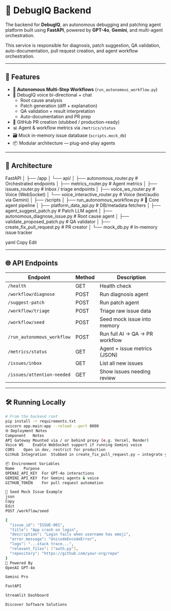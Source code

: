 # 🧠 DebugIQ Backend

The backend for **DebugIQ**, an autonomous debugging and patching agent platform built using **FastAPI**, powered by **GPT-4o**, **Gemini**, and multi-agent orchestration.

This service is responsible for diagnosis, patch suggestion, QA validation, auto-documentation, pull request creation, and agent workflow orchestration.

---

## 🚀 Features

- 🤖 **Autonomous Multi-Step Workflows** (`run_autonomous_workflow.py`)
- 🧠 DebugIQ voice bi-directional + chat
  - Root cause analysis
  - Patch generation (diff + explanation)
  - QA validation + result interpretation
  - Auto-documentation and PR prep
- 🔗 GitHub PR creation (stubbed / production-ready)
- 📊 Agent & workflow metrics via `/metrics/status`
- 🗃️ Mock in-memory issue database (`scripts.mock_db`)
- 📦 Modular architecture — plug-and-play agents

---

## 🧱 Architecture

FastAPI
│
├── /app
│ └── api/
│ ├── autonomous_router.py # Orchestrated endpoints
│ ├── metrics_router.py # Agent metrics
│ ├── issues_router.py # Inbox / triage endpoints
│ ├── voice_ws_router.py # Voice (WebSocket)
│ └── voice_interactive_router.py # Voice (text/audio via Gemini)
│
├── /scripts
│ ├── run_autonomous_workflow.py # 🧠 Core agent pipeline
│ ├── platform_data_api.py # DB/metadata fetchers
│ ├── agent_suggest_patch.py # Patch LLM agent
│ ├── autonomous_diagnose_issue.py # Root cause agent
│ ├── validate_proposed_patch.py # QA validator
│ ├── create_fix_pull_request.py # PR creator
│ └── mock_db.py # In-memory issue tracker

yaml
Copy
Edit

---

## 🌐 API Endpoints

| Endpoint                       | Method | Description                          |
|-------------------------------|--------|--------------------------------------|
| `/health`                     | GET    | Health check                         |
| `/workflow/diagnose`          | POST   | Run diagnosis agent                  |
| `/suggest-patch`              | POST   | Run patch agent                      |
| `/workflow/triage`            | POST   | Triage raw issue data                |
| `/workflow/seed`              | POST   | Seed mock issue into memory          |
| `/run_autonomous_workflow`    | POST   | Run full AI → QA → PR workflow       |
| `/metrics/status`             | GET    | Agent + issue metrics (JSON)         |
| `/issues/inbox`               | GET    | List all new issues                  |
| `/issues/attention-needed`    | GET    | Show issues needing review           |

---

## 🛠️ Running Locally

```bash
# From the backend root
pip install -r requirements.txt
uvicorn app.main:app --reload --port 8000
🌐 Deployment Notes
Component	Notes
API Gateway	Mounted via / or behind proxy (e.g. Vercel, Render)
Voice WS	Enable WebSocket support if running Gemini voice
CORS	Open in dev, restrict for production
GitHub Integration	Stubbed in create_fix_pull_request.py — integrate your token and org logic

📦 Environment Variables
Name	Purpose
OPENAI_API_KEY	For GPT-4o interactions
GEMINI_API_KEY	For Gemini agents & voice
GITHUB_TOKEN	For pull request automation

🧪 Seed Mock Issue Example
json
Copy
Edit
POST /workflow/seed

{
  "issue_id": "ISSUE-001",
  "title": "App crash on login",
  "description": "Login fails when username has emoji",
  "error_message": "UnicodeEncodeError",
  "logs": "...stack trace...",
  "relevant_files": ["auth.py"],
  "repository": "https://github.com/your-org/repo"
}
🧠 Powered By
OpenAI GPT-4o

Gemini Pro

FastAPI

Streamlit Dashboard

Discover Software Solutions
